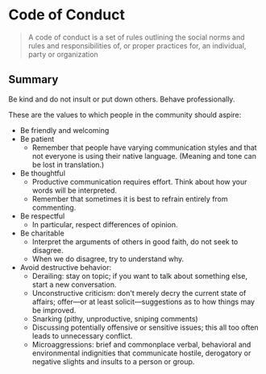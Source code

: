 # Code of Conduct

> A code of conduct is a set of rules outlining the social norms and rules and responsibilities of, or proper practices for, an individual, party or organization

## Summary

Be kind and do not insult or put down others. Behave professionally. 

These are the values to which people in the community should aspire:

- Be friendly and welcoming
- Be patient
  - Remember that people have varying communication styles and that not everyone is using their native language. 
  (Meaning and tone can be lost in translation.) 
- Be thoughtful
  - Productive communication requires effort. Think about how your words will be interpreted.
  - Remember that sometimes it is best to refrain entirely from commenting. 
- Be respectful
  - In particular, respect differences of opinion. 
- Be charitable
  - Interpret the arguments of others in good faith, do not seek to disagree.
  - When we do disagree, try to understand why. 
- Avoid destructive behavior:
  - Derailing: stay on topic; if you want to talk about something else, start a new conversation.
  - Unconstructive criticism: don't merely decry the current state of affairs; offer—or at least solicit—suggestions as 
  to how things may be improved.
  - Snarking (pithy, unproductive, sniping comments)
  - Discussing potentially offensive or sensitive issues; this all too often leads to unnecessary conflict.
  - Microaggressions: brief and commonplace verbal, behavioral and environmental indignities that communicate hostile, 
  derogatory or negative slights and insults to a person or group. 
